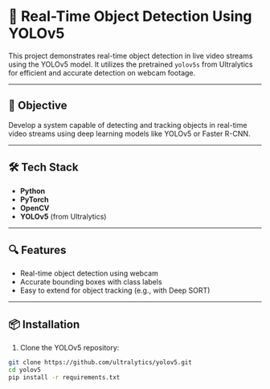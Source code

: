 # 🎯 Real-Time Object Detection Using YOLOv5

This project demonstrates real-time object detection in live video streams using the YOLOv5 model. It utilizes the pretrained `yolov5s` from Ultralytics for efficient and accurate detection on webcam footage.

---

## 🚀 Objective

Develop a system capable of detecting and tracking objects in real-time video streams using deep learning models like YOLOv5 or Faster R-CNN.

---

## 🛠️ Tech Stack

- **Python**
- **PyTorch**
- **OpenCV**
- **YOLOv5** (from Ultralytics)

---

## 🔍 Features

- Real-time object detection using webcam
- Accurate bounding boxes with class labels
- Easy to extend for object tracking (e.g., with Deep SORT)

---

## 📦 Installation

1. Clone the YOLOv5 repository:

```bash
git clone https://github.com/ultralytics/yolov5.git
cd yolov5
pip install -r requirements.txt
